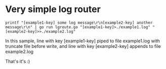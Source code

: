 # Very simple log router
```
printf "[example1-key] some log message\r\n[example2-key] another message\r\n" | go run lgroute.go "[example1-key]>./example1.log" "[example2-key]>>./example2.log"
```
In this sample, line with key [example1-key] piped to file example1.log with truncate file before write, and line with key [example2-key] appends to file example2.log
 
That's it's :)